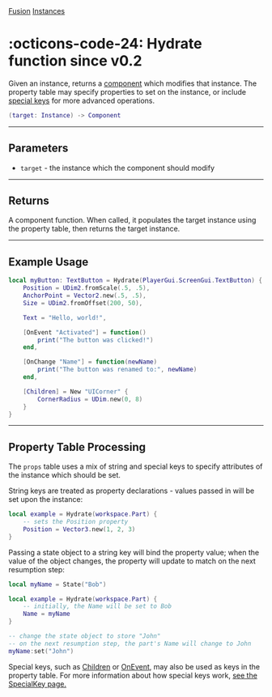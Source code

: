 <nav class="fusiondoc-api-breadcrumbs">
	<a href="../..">Fusion</a>
	<a href="..">Instances</a>
</nav>

<h1 class="fusiondoc-api-header" markdown>
	<span class="fusiondoc-api-icon" markdown>:octicons-code-24:</span>
	<span class="fusiondoc-api-name">Hydrate</span>
	<span class="fusiondoc-api-pills">
		<span class="fusiondoc-api-pill-type">function</span>
		<span class="fusiondoc-api-pill-since">since v0.2</span>
	</span>
</h1>

Given an instance, returns a [component](./component.md) which modifies that
instance. The property table may specify properties to set on the instance, or
include [special keys](./specialkey.md) for more advanced operations.

```Lua
(target: Instance) -> Component
```

-----

## Parameters

- `target` - the instance which the component should modify

-----

## Returns

A component function. When called, it populates the target instance using the
property table, then returns the target instance.

-----

## Example Usage

```Lua
local myButton: TextButton = Hydrate(PlayerGui.ScreenGui.TextButton) {
	Position = UDim2.fromScale(.5, .5),
	AnchorPoint = Vector2.new(.5, .5),
	Size = UDim2.fromOffset(200, 50),

	Text = "Hello, world!",

	[OnEvent "Activated"] = function()
		print("The button was clicked!")
	end,

	[OnChange "Name"] = function(newName)
		print("The button was renamed to:", newName)
	end,

	[Children] = New "UICorner" {
		CornerRadius = UDim.new(0, 8)
	}
}
```

-----

## Property Table Processing

The `props` table uses a mix of string and special keys to specify attributes of
the instance which should be set.

String keys are treated as property declarations - values passed in will be set
upon the instance:

```Lua
local example = Hydrate(workspace.Part) {
	-- sets the Position property
	Position = Vector3.new(1, 2, 3)
}
```

Passing a state object to a string key will bind the property value; when the
value of the object changes, the property will update to match on the next
resumption step:

```Lua
local myName = State("Bob")

local example = Hydrate(workspace.Part) {
	-- initially, the Name will be set to Bob
	Name = myName
}

-- change the state object to store "John"
-- on the next resumption step, the part's Name will change to John
myName:set("John")
```

Special keys, such as [Children](../children) or [OnEvent](../onevent), may also
be used as keys in the property table. For more information about how special
keys work, [see the SpecialKey page.](../../types/specialkey)